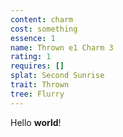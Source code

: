 ```yaml
---
content: charm
cost: something
essence: 1
name: Thrown e1 Charm 3
rating: 1
requires: []
splat: Second Sunrise
trait: Thrown
tree: Flurry
---
```


Hello **world**!
